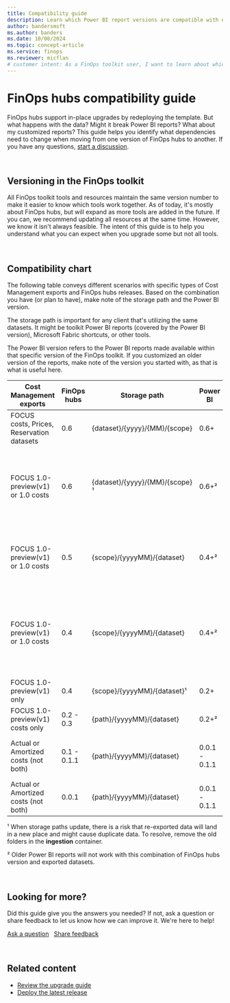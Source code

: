 ```yaml
---
title: Compatibility guide
description: Learn which Power BI report versions are compatible with each FinOps hubs version to ensure seamless upgrades and data integrity.
author: bandersmsft
ms.author: banders
ms.date: 10/08/2024
ms.topic: concept-article
ms.service: finops
ms.reviewer: micflan
# customer intent: As a FinOps toolkit user, I want to learn about which versions of Power BI reports work with each version of FinOps hubs so that I can use them.
---
```


<!-- markdownlint-disable-next-line MD025 -->
# FinOps hubs compatibility guide

FinOps hubs support in-place upgrades by redeploying the template. But what happens with the data? Might it break Power BI reports? What about my customized reports? This guide helps you identify what dependencies need to change when moving from one version of FinOps hubs to another. If you have any questions, [start a discussion](https://aka.ms/ftk/discuss).

<br>

## Versioning in the FinOps toolkit

All FinOps toolkit tools and resources maintain the same version number to make it easier to know which tools work together. As of today, it's mostly about FinOps hubs, but will expand as more tools are added in the future. If you can, we recommend updating all resources at the same time. However, we know it isn't always feasible. The intent of this guide is to help you understand what you can expect when you upgrade some but not all tools.

<br>

## Compatibility chart

The following table conveys different scenarios with specific types of Cost Management exports and FinOps hubs releases. Based on the combination you have (or plan to have), make note of the storage path and the Power BI version.

The storage path is important for any client that's utilizing the same datasets. It might be toolkit Power BI reports (covered by the Power BI version), Microsoft Fabric shortcuts, or other tools.

The Power BI version refers to the Power BI reports made available within that specific version of the FinOps toolkit. If you customized an older version of the reports, make note of the version you started with, as that is what is useful here.

| Cost Management exports                   | FinOps hubs | Storage path                   | Power BI      | Notes                                                                                                                                    |
| ----------------------------------------- | ----------- | ------------------------------ | ------------- | ---------------------------------------------------------------------------------------------------------------------------------------- |
| FOCUS costs, Prices, Reservation datasets | 0.6         | {dataset}/{yyyy}/{MM}/{scope}  | 0.6+          | Reservation recommendations pulled from hub storage                                                                                      |
| FOCUS 1.0-preview(v1) or 1.0 costs        | 0.6         | {dataset}/{yyyy}/{MM}/{scope}¹ | 0.6+²         | Storage path updated; Reservation recommendations pulled from a separate, nonhub storage URL (or excluded from report)                   |
| FOCUS 1.0-preview(v1) or 1.0 costs        | 0.5         | {scope}/{yyyyMM}/{dataset}     | 0.4+²         | Reservation recommendations pulled from a separate, nonhub storage URL (or excluded from report)                                         |
| FOCUS 1.0-preview(v1) or 1.0 costs        | 0.4         | {scope}/{yyyyMM}/{dataset}     | 0.4+²         | Supports a mix of FOCUS 1.0 and 1.0-preview(v1) data; Reservation recommendations pulled from the Cost Management connector for Power BI |
| FOCUS 1.0-preview(v1) only                | 0.4         | {scope}/{yyyyMM}/{dataset}¹    | 0.2+          | Storage path updated                                                                                                                     |
| FOCUS 1.0-preview(v1) costs only          | 0.2 - 0.3   | {path}/{yyyyMM}/{dataset}      | 0.2+²         | Switched to FOCUS data only                                                                                                              |
| Actual or Amortized costs (not both)      | 0.1 - 0.1.1 | {path}/{yyyyMM}/{dataset}      | 0.0.1 - 0.1.1 | Enterprise Agreement and Microsoft Customer Agreement                                                                                    |
| Actual or Amortized costs (not both)      | 0.0.1       | {path}/{yyyyMM}/{dataset}      | 0.0.1 - 0.1.1 | Enterprise Agreement                                                                                                                     |

¹ When storage paths update, there is a risk that re-exported data will land in a new place and might cause duplicate data. To resolve, remove the old folders in the **ingestion** container.<br>

² Older Power BI reports will not work with this combination of FinOps hubs version and exported datasets.<br>

<br>

## Looking for more?

Did this guide give you the answers you needed? If not, ask a question or share feedback to let us know how we can improve it. We're here to help!

[Ask a question](https://aka.ms/ftk/discuss) &nbsp; [Share feedback](https://aka.ms/ftk/ideas)

<br>

## Related content

- [Review the upgrade guide](upgrade.md)
- [Deploy the latest release](finops-hubs-overview.md#create-a-new-hub)

<br>
